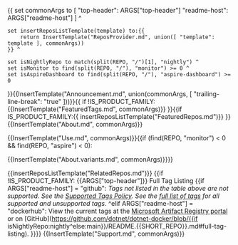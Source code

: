 {{
    set commonArgs to [
        "top-header": ARGS["top-header"]
        "readme-host": ARGS["readme-host"]
    ] ^

    set insertReposListTemplate(template) to:{{
        return InsertTemplate("ReposProvider.md", union([ "template": template ], commonArgs))
    }} ^

    set isNightlyRepo to match(split(REPO, "/")[1], "nightly") ^
    set isMonitor to find(split(REPO, "/"), "monitor") >= 0 ^
    set isAspireDashboard to find(split(REPO, "/"), "aspire-dashboard") >= 0

}}{{InsertTemplate("Announcement.md", union(commonArgs, [ "trailing-line-break": "true" ]))}}{{
if !IS_PRODUCT_FAMILY:{{InsertTemplate("FeaturedTags.md", commonArgs)}}
}}{{if IS_PRODUCT_FAMILY:{{
    insertReposListTemplate("FeaturedRepos.md")}}
}}
{{InsertTemplate("About.md", commonArgs)}}

{{InsertTemplate("Use.md", commonArgs)}}{{if (find(REPO, "monitor") < 0 && find(REPO, "aspire") < 0):

{{InsertTemplate("About.variants.md", commonArgs)}}}}

{{insertReposListTemplate("RelatedRepos.md")}}
{{if !IS_PRODUCT_FAMILY:
{{ARGS["top-header"]}} Full Tag Listing
{{if ARGS["readme-host"] = "github":<!--End of generated tags-->
*Tags not listed in the table above are not supported. See the [Supported Tags Policy](https://github.com/dotnet/dotnet-docker/blob/main/documentation/supported-tags.md). See the [full list of tags](https://mcr.microsoft.com/v2/{{REPO}}/tags/list) for all supported and unsupported tags.*
^elif ARGS["readme-host"] = "dockerhub":
View the current tags at the [Microsoft Artifact Registry portal](https://mcr.microsoft.com/product/{{REPO}}/tags) or on [GitHub](https://github.com/dotnet/dotnet-docker/blob/{{if isNightlyRepo:nightly^else:main}}/README.{{SHORT_REPO}}.md#full-tag-listing).
}}}}
{{InsertTemplate("Support.md", commonArgs)}}
